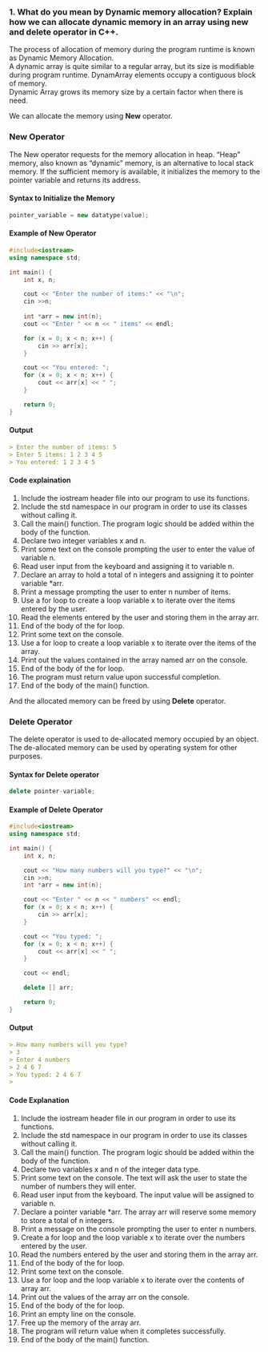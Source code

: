 ### 1. What do you mean by Dynamic memory allocation? Explain how we can allocate dynamic memory in an array using new and delete operator in C++.

The process of allocation of memory during the program runtime is known as Dynamic Memory Allocation.  <br>
A dynamic array is quite similar to a regular array, but its size is modifiable during program runtime. DynamArray elements occupy a contiguous block of memory. 
<br>
Dynamic Array grows its memory size by a certain factor when there is need. 

We can allocate the memory using **New** operator. 

### New Operator
The New operator requests for the memory allocation in heap. “Heap” memory, also known as “dynamic” memory, is an alternative to local stack memory. If the sufficient memory is available, it initializes the memory to the pointer variable and returns its address.

#### Syntax to Initialize the Memory
```cpp
pointer_variable = new datatype(value);
```

#### Example of New Operator
```cpp
#include<iostream>
using namespace std;

int main() {
	int x, n;

	cout << "Enter the number of items:" << "\n";
	cin >>n;
	
	int *arr = new int(n);
	cout << "Enter " << n << " items" << endl;

	for (x = 0; x < n; x++) {
		cin >> arr[x];
	}

	cout << "You entered: ";
	for (x = 0; x < n; x++) {
		cout << arr[x] << " ";
	}

	return 0;
}
```

#### Output
```md
> Enter the number of items: 5
> Enter 5 items: 1 2 3 4 5
> You entered: 1 2 3 4 5
```

#### Code explaination

1. Include the iostream header file into our program to use its functions.
1. Include the std namespace in our program in order to use its classes without calling it.
1. Call the main() function. The program logic should be added within the body of the function.
1. Declare two integer variables x and n.
1. Print some text on the console prompting the user to enter the value of variable n.
1. Read user input from the keyboard and assigning it to variable n.
1. Declare an array to hold a total of n integers and assigning it to pointer variable *arr.
1. Print a message prompting the user to enter n number of items.
1. Use a for loop to create a loop variable x to iterate over the items entered by the user.
1. Read the elements entered by the user and storing them in the array arr.
1. End of the body of the for loop.
1. Print some text on the console.
1. Use a for loop to create a loop variable x to iterate over the items of the array.
1. Print out the values contained in the array named arr on the console.
1. End of the body of the for loop.
1. The program must return value upon successful completion.
1. End of the body of the main() function.

And the allocated memory can be freed by using **Delete** operator.

### Delete Operator

The delete operator is used to de-allocated memory occupied by an object. The de-allocated memory can be used by operating system for other purposes.

#### Syntax for Delete operator
```cpp
delete pointer-variable;  
```

#### Example of Delete Operator
```cpp
#include<iostream>
using namespace std;

int main() {
	int x, n;

	cout << "How many numbers will you type?" << "\n";
	cin >>n;
	int *arr = new int(n);

	cout << "Enter " << n << " numbers" << endl;
	for (x = 0; x < n; x++) {
		cin >> arr[x];
	}

	cout << "You typed: ";
	for (x = 0; x < n; x++) {
		cout << arr[x] << " ";
	}

	cout << endl;

	delete [] arr;

	return 0;
}
```
#### Output
```md
> How many numbers will you type?
> 3
> Enter 4 numbers
> 2 4 6 7
> You typed: 2 4 6 7 
>
```

#### Code Explanation

1. Include the iostream header file in our program in order to use its functions.
1. Include the std namespace in our program in order to use its classes without calling it.
1. Call the main() function. The program logic should be added within the body of the function.
1. Declare two variables x and n of the integer data type.
1. Print some text on the console. The text will ask the user to state the number of numbers they will enter.
1. Read user input from the keyboard. The input value will be assigned to variable n.
1. Declare a pointer variable *arr. The array arr will reserve some memory to store a total of n integers.
1. Print a message on the console prompting the user to enter n numbers.
1. Create a for loop and the loop variable x to iterate over the numbers entered by the user.
1. Read the numbers entered by the user and storing them in the array arr.
1. End of the body of the for loop.
1. Print some text on the console.
1. Use a for loop and the loop variable x to iterate over the contents of array arr.
1. Print out the values of the array arr on the console.
1. End of the body of the for loop.
1. Print an empty line on the console.
1. Free up the memory of the array arr.
1. The program will return value when it completes successfully.
1. End of the body of the main() function.

